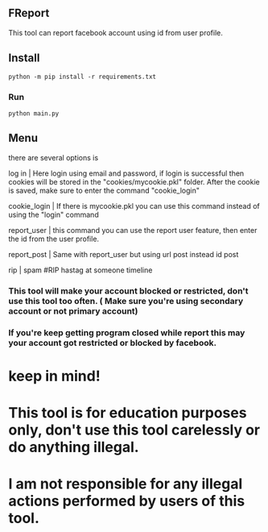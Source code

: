 ## FReport

This tool can report facebook account using id from user profile.


## Install

```python -m pip install -r requirements.txt```

### Run

```python main.py```

## Menu

there are several options is

log in | Here login using email and password, if login is successful then cookies will be stored in the "cookies/mycookie.pkl" folder. After the cookie is saved, make sure to enter the command "cookie_login"

cookie_login | If there is mycookie.pkl you can use this command instead of using the "login" command

report_user | this command you can use the report user feature, then enter the id from the user profile.

report_post | Same with report_user but using url post instead id post

rip         | spam #RIP hastag at someone timeline

### This tool will make your account blocked or restricted, don't use this tool too often. ( Make sure you're using secondary account or not primary account)

### If you're keep getting program closed while report this may your account got restricted or blocked by facebook.

# keep in mind!
# This tool is for education purposes only, don't use this tool carelessly or do anything illegal.
# I am not responsible for any illegal actions performed by users of this tool.